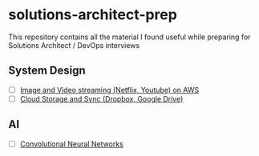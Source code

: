 # solutions-architect-prep

This repository contains all the material I found useful while preparing for Solutions Architect / DevOps interviews

## System Design

- [ ] [Image and Video streaming (Netflix, Youtube) on AWS](https://www.youtube.com/watch?v=7hZXBrI2TjY)
- [ ] [Cloud Storage and Sync (Dropbox, Google Drive)](https://www.youtube.com/watch?v=_UZ1ngy-kOI)

## AI
- [ ]  [Convolutional Neural Networks](https://www.youtube.com/watch?v=YRhxdVk_sIs)

